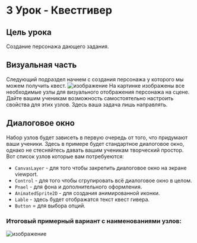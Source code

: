 # 3 Урок - Квестгивер

## Цель урока
Создание персонажа дающего задания.

## Визуальная часть
Следующий подраздел начнем с создания персонажа у которого мы можем получить квест.
![изображение](https://github.com/user-attachments/assets/278c1a7d-d11e-4744-94f2-6b0f0d23f00b)
На картинке изображены все необходимые узлы для визуального отображения персонажа на сцене. Дайте вашим ученикам возможность самостоятельно настроить свойства для этих узлов. Здесь ваша задача лишь направлять.

## Диалоговое окно
Набор узлов будет зависеть в первую очередь от того, что придумают ваши ученики. Здесь в примере будет стандартное диалоговое окно, однако не стесняйтесь давать вашим ученикам творческий простор.
Вот список узлов которые вам потребуеются:
- `CanvasLayer` - для того чтобы закрепить диалоговое окно на экране viewport.
- `Control` - для того чтобы сгрупировать всё диалоговое окно в целом.
- `Pnael` - для фона и дополнительного оформления.
- `AnimatedSprite2D` - для создания анимированной иконки.
- `Lable` - здесь будет отображатся текст квест гивера.
- `Button` = для выбора опций.

### Итоговый примерный вариант с наименованиями узлов:
![изображение](https://github.com/user-attachments/assets/2678fac9-612c-489b-aa1b-3f3a9427f1a6)
